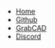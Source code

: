 * [Home](home)
* [Github](https://github.com/dmalawey/OpenJar)
* [GrabCAD](https://grabcad.com/library?page=1&time=all_time&sort=recent&query=openjar)
* [Discord](discord.gg/Napn9mhd43)
